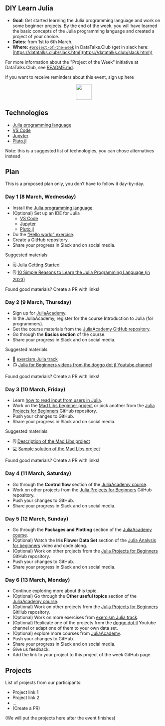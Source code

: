 ## DIY Learn Julia

* **Goal**: Get started learning the Julia programming language and work on some beginner projects. By the end of the week, you will have learned the basic concepts of the Julia programming language and created a project of your choice.
* **Dates**: from 1st to 6th March.
* **Where:** [`#project-of-the-week`](https://app.slack.com/client/T01ATQK62F8/C02BP4FQH36) in DataTalks.Club (get in slack here: [https://datatalks.club/slack.html](https://datatalks.club/slack.html))

For more information about the "Project of the Week" initiative
at DataTalks.Club, see [README.md](README.md).

If you want to receive reminders about this event, sign up here

<p align="center">
  <a href=https://lu.ma/dtc-potw-diyLJ><img src="https://user-images.githubusercontent.com/875246/185755203-17945fd1-6b64-46f2-8377-1011dcb1a444.png" height="50" /></a>
</p>


## Technologies 

* [Julia programming language](https://julialang.org/downloads/)
* [VS Code](https://www.julia-vscode.org/)
* [Jupyter](https://github.com/JuliaLang/IJulia.jl)
* [Pluto.jl](https://github.com/fonsp/Pluto.jl)


Note: this is a suggested list of technologies, you can chose
alternatives instead

## Plan

This is a proposed plan only, you don’t have to follow it day-by-day.


### Day 1 (8 March, Wednesday)

* Install the [Julia programming language](https://julialang.org/downloads/).
* (Optional) Set up an IDE for Julia
   * [VS Code](https://www.julia-vscode.org/)
   * [Jupyter](https://github.com/JuliaLang/IJulia.jl)
   * [Pluto.jl](https://github.com/fonsp/Pluto.jl)
* Do the [“Hello world” exercise](https://www.geeksforgeeks.org/hello-world-in-julia/).
* Create a GitHub repository.
* Share your progress in Slack and on social media.


Suggested materials

* 🗒️ [Julia Getting Started](https://julialang.org/learning/getting-started/)
* 🗒️ [10 Simple Reasons to Learn the Julia Programming Language (in 2023) ](https://juliazoid.com/10-simple-reasons-to-learn-the-julia-programming-language-in-2023-453a4dafab32)

Found good materials? Create a PR with links!


### Day 2 (9 March, Thursday)

* Sign up for [JuliaAcademy](https://juliaacademy.com/).
* In the JuliaAcademy, register for the course Introduction to Julia (for programmers).
* Get the course materials from the [JuliaAcademy GitHub repository](https://github.com/JuliaAcademy/Introduction-to-Julia).
* Go through the **Basics section** of the course.
* Share your progress in Slack and on social media.


Suggested materials

* 🏫 [exercism Julia track](https://exercism.org/)
* 📺 [Julia for Beginners videos from the doggo dot jl Youtube channel](https://www.youtube.com/@doggodotjl)


Found good materials? Create a PR with links!

### Day 3 (10 March, Friday)

* Learn [how to read input from users in Julia](https://www.geeksforgeeks.org/taking-input-from-users-in-julia/).
* Work on the [Mad Libs beginner project](https://towardsdatascience.com/5-julia-projects-for-beginners-easy-ideas-to-get-started-coding-in-julia-938b823a0a08) or pick another from the [Julia Projects for Beginners](https://github.com/logankilpatrick/Julia-Projects-for-Beginners) GitHub repository.
* Push your changes to GitHub.
* Share your progress in Slack and on social media.


Suggested materials

* 🗒️ [Description of the Mad Libs project](https://pythonscholar.com/python-projects/mad-libs-game-in-python/)
* 💻 [Sample solution of the Mad Libs project](https://github.com/logankilpatrick/Julia-Projects-for-Beginners/blob/main/madlibs.jl)

Found good materials? Create a PR with links!

### Day 4 (11 March, Saturday)

* Go through the **Control flow** section of the [JuliaAcademy course](https://juliaacademy.com/courses/375479/lectures/5816184).
* Work on other projects from the [Julia Projects for Beginners](https://github.com/logankilpatrick/Julia-Projects-for-Beginners) GitHub repository.
* Push your changes to GitHub.
* Share your progress in Slack and on social media.


### Day 5 (12 March, Sunday)

* Go through the **Packages and Plotting** section of the [JuliaAcademy course](https://juliaacademy.com/courses/375479/lectures/5816184).
* (Optional) Watch the **Iris Flower Data Set** section of the [Julia Analysis for beginners](https://www.youtube.com/watch?v=7M8e2Q5BirA) video and code along.
* (Optional) Work on other projects from the [Julia Projects for Beginners](https://github.com/logankilpatrick/Julia-Projects-for-Beginners) GitHub repository.
* Push your changes to GitHub.
* Share your progress in Slack and on social media.

### Day 6 (13 March, Monday)

* Continue exploring more about this topic.
* (Optional) Go through the **Other useful topics** section of the [JuliaAcademy course](https://juliaacademy.com/courses/375479/lectures/5816184).
* (Optional) Work on other projects from the [Julia Projects for Beginners](https://github.com/logankilpatrick/Julia-Projects-for-Beginners) GitHub repository.
* (Optional) Work on more exercises from [exercism Julia track](https://exercism.org/).
* (Optional) Replicate one of the projects from the [doggo dot jl](https://www.youtube.com/@doggodotjl) Youtube channel or adapt one of them to your own data set.
* (Optional) explore more courses from [JuliaAcademy](https://juliaacademy.com/).
* Push your changes to GitHub.
* Share your progress in Slack and on social media.
* Give us feedback.
* Add the link to your project to this project of the week GitHub page.


## Projects

List of projects from our participants:

* Project link 1
* Project link 2
* ...
* (Create a PR)

(We will put the projects here after the event finishes)

